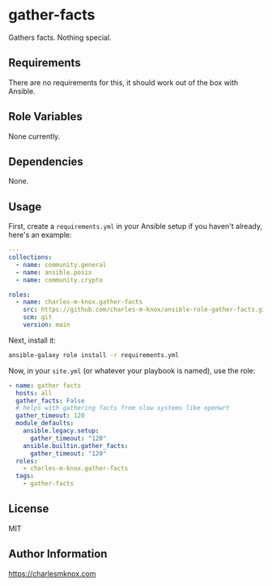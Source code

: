 # gather-facts

Gathers facts. Nothing special.

## Requirements

There are no requirements for this, it should work out of the box with Ansible.

## Role Variables

None currently.

## Dependencies

<!-- A list of other roles hosted on Galaxy should go here, plus any details in regards to parameters that may need to be set for other roles, or variables that are used from other roles. -->

None.

## Usage

First, create a `requirements.yml` in your Ansible setup if you haven't already, here's an example:

```yaml
---
collections:
  - name: community.general
  - name: ansible.posix
  - name: community.crypto

roles:
  - name: charles-m-knox.gather-facts
    src: https://github.com/charles-m-knox/ansible-role-gather-facts.git
    scm: git
    version: main
```

Next, install it:

```bash
ansible-galaxy role install -r requirements.yml
```

Now, in your `site.yml` (or whatever your playbook is named), use the role:

```yaml
- name: gather facts
  hosts: all
  gather_facts: False
  # helps with gathering facts from slow systems like openwrt
  gather_timeout: 120
  module_defaults:
    ansible.legacy.setup:
      gather_timeout: "120"
    ansible.builtin.gather_facts:
      gather_timeout: "120"
  roles:
    - charles-m-knox.gather-facts
  tags:
    - gather-facts
```

<!-- ## Testing

```bash
ansible-playbook -i tests/inventory tests/test.yml
``` -->

## License

MIT

## Author Information

<https://charlesmknox.com>
